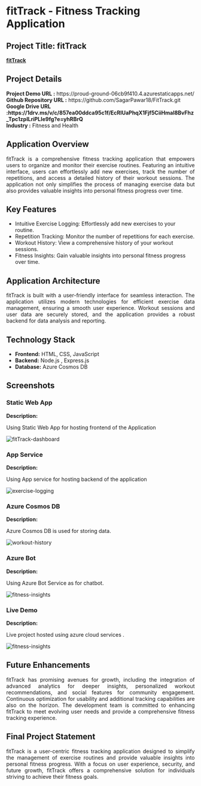 <h1>fitTrack - Fitness Tracking Application</h1>
<h2>Project Title: fitTrack</h2>
<b><a href="https://proud-ground-06cb9f410.4.azurestaticapps.net/">fitTrack</a></b>
<br>
<h2>Project Details</h2>
<b>Project Demo URL :</b> https://proud-ground-06cb9f410.4.azurestaticapps.net/ <br>
<b>Github Repository URL :</b> https://github.com/SagarPawar18/FitTrack.git<br>
<b>Google Drive URL :https://1drv.ms/v/c/857ea00ddca95c1f/EcRIUaPhqX1Fjf5CiiHmal8BvFhz_Tpc1zpILriPLIe9fg?e=yhRBrQ</b> <br>
<b>Industry :</b> Fitness and Health<br>

<h2>Application Overview</h2>
<p align="justify">fitTrack is a comprehensive fitness tracking application that empowers users to organize and monitor their exercise routines. Featuring an intuitive interface, users can effortlessly add new exercises, track the number of repetitions, and access a detailed history of their workout sessions. The application not only simplifies the process of managing exercise data but also provides valuable insights into personal fitness progress over time.</p>

<h2>Key Features</h2>
<ul>
    <li>Intuitive Exercise Logging: Effortlessly add new exercises to your routine.</li>
    <li>Repetition Tracking: Monitor the number of repetitions for each exercise.</li>
    <li>Workout History: View a comprehensive history of your workout sessions.</li>
    <li>Fitness Insights: Gain valuable insights into personal fitness progress over time.</li>
</ul>

<h2>Application Architecture</h2>
<p align="justify">fitTrack is built with a user-friendly interface for seamless interaction. The application utilizes modern technologies for efficient exercise data management, ensuring a smooth user experience. Workout sessions and user data are securely stored, and the application provides a robust backend for data analysis and reporting.</p>

<h2>Technology Stack</h2>
<ul>
    <li><b>Frontend:</b> HTML, CSS, JavaScript</li>
    <li><b>Backend:</b> Node.js , Express.js</li>
    <li><b>Database:</b> Azure Cosmos DB</li>
</ul>

<h2>Screenshots</h2>
<h3>Static Web App</h3>
<b>Description:</b><p align="justify">Using Static Web App for hosting frontend of the Application</p>
<img src="https://github.com/malesh18/fitTrack/blob/main/screenshots/frontend.png" alt="fitTrack-dashboard"></img><br>

<h3>App Service</h3>
<b>Description:</b><p align="justify">Using App service for hosting backend of the application</p>
<img src="https://github.com/malesh18/fitTrack/blob/main/screenshots/backend.png" alt="exercise-logging"></img><br>

<h3>Azure Cosmos DB</h3>
<b>Description:</b><p align="justify">Azure Cosmos DB is used for storing data.</p>
<img src="https://github.com/malesh18/fitTrack/blob/main/screenshots/database.png" alt="workout-history"></img><br>

<h3>Azure Bot</h3>
<b>Description:</b><p align="justify">Using Azure Bot Service as for  chatbot.</p>
<img src="https://github.com/malesh18/fitTrack/blob/main/screenshots/azure-bot.png" alt="fitness-insights"></img>

<h3>Live Demo </h3>
<b>Description:</b><p align="justify">Live project hosted using azure cloud services .</p>
<img src="https://github.com/malesh18/fitTrack/blob/main/screenshots/live-demo.png" alt="fitness-insights"></img>

<h2>Future Enhancements</h2>
<p align="justify">fitTrack has promising avenues for growth, including the integration of advanced analytics for deeper insights, personalized workout recommendations, and social features for community engagement. Continuous optimization for usability and additional tracking capabilities are also on the horizon. The development team is committed to enhancing fitTrack to meet evolving user needs and provide a comprehensive fitness tracking experience.</p>

<h2>Final Project Statement</h2>
<p align="justify">fitTrack is a user-centric fitness tracking application designed to simplify the management of exercise routines and provide valuable insights into personal fitness progress. With a focus on user experience, security, and future growth, fitTrack offers a comprehensive solution for individuals striving to achieve their fitness goals.</p>
